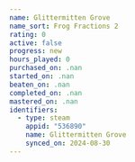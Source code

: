 ```yaml
---
name: Glittermitten Grove
name_sort: Frog Fractions 2
rating: 0
active: false
progress: new
hours_played: 0
purchased_on: .nan
started_on: .nan
beaten_on: .nan
completed_on: .nan
mastered_on: .nan
identifiers:
  - type: steam
    appid: "536890"
    name: Glittermitten Grove
    synced_on: 2024-08-30
---
```

